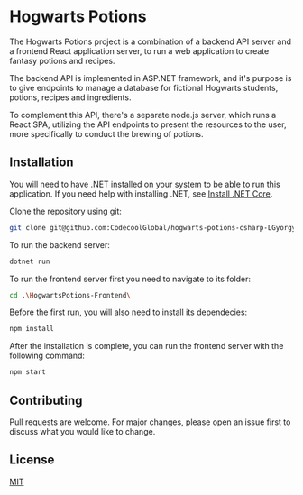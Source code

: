 # Hogwarts Potions

The Hogwarts Potions project is a combination of a backend API server and a frontend React application server, to run a web application to create fantasy potions and recipes.

The backend API is implemented in ASP.NET framework, and it's purpose is to give endpoints to manage a database for fictional Hogwarts students, potions, recipes and ingredients.

To complement this API, there's a separate node.js server, which runs a React SPA, utilizing the API endpoints to present the resources to the user, more specifically to conduct the brewing of potions.

## Installation

You will need to have .NET installed on your system to be able to run this application. If you need help with installing .NET, see [Install .NET Core](https://learn.microsoft.com/en-us/dotnet/core/install/windows).

Clone the repository using git:
```bash
git clone git@github.com:CodecoolGlobal/hogwarts-potions-csharp-LGyorgy.git
```
To run the backend server:

```bash
dotnet run
```

To run the frontend server first you need to navigate to its folder:

```bash
cd .\HogwartsPotions-Frontend\
```

Before the first run, you will also need to install its dependecies:

```bash
npm install
```

After the installation is complete, you can run the frontend server with the following command:

```bash
npm start
```

## Contributing
Pull requests are welcome. For major changes, please open an issue first to discuss what you would like to change.

## License
[MIT](https://choosealicense.com/licenses/mit/)